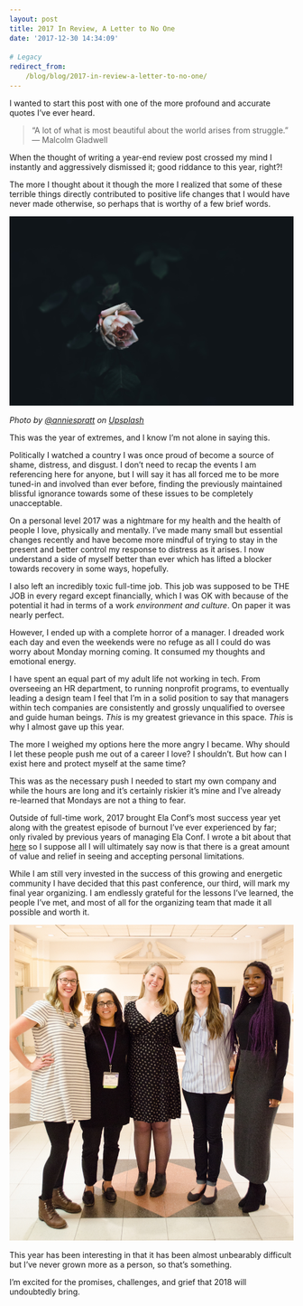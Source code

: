 ```yaml
---
layout: post
title: 2017 In Review, A Letter to No One
date: '2017-12-30 14:34:09'

# Legacy
redirect_from:
    /blog/blog/2017-in-review-a-letter-to-no-one/
---
```

I wanted to start this post with one of the more profound and accurate quotes I’ve ever heard.


<blockquote>“A lot of what is most beautiful about the world arises from struggle.”<br>
— Malcolm Gladwell</blockquote>

When the thought of writing a year-end review post crossed my mind I instantly and aggressively dismissed it; good riddance to this year, right?!

The more I thought about it though the more I realized that some of these terrible things directly contributed to positive life changes that I would have never made otherwise, so perhaps that is worthy of a few brief words.

![A photo of a blossoming flower in darkness by Annie Spratt](/content/2017/12/annie-spratt-260377-2.jpg)
<em><figcaption>Photo by <a href="https://unsplash.com/@anniespratt">@anniespratt</a> on <a href="https://unsplash.com/">Upsplash</a></figcaption></em>

This was the year of extremes, and I know I’m not alone in saying this.  

Politically I watched a country I was once proud of become a source of shame, distress, and disgust. I don’t need to recap the events I am referencing here for anyone, but I will say it has all forced me to be more tuned-in and involved than ever before, finding the previously maintained blissful ignorance towards some of these issues to be completely unacceptable.  

On a personal level 2017 was a nightmare for my health and the health of people I love, physically and mentally. I’ve made many small but essential changes recently and have become more mindful of trying to stay in the present and better control my response to distress as it arises. I now understand a side of myself better than ever which has lifted a blocker towards recovery in some ways, hopefully.

I also left an incredibly toxic full-time job. This job was supposed to be THE JOB in every regard except financially, which I was OK with because of the potential it had in terms of a work *environment and culture*. On paper it was nearly perfect.

However, I ended up with a complete horror of a manager. I dreaded work each day and even the weekends were no refuge as all I could do was worry about Monday morning coming. It consumed my thoughts and emotional energy.

I have spent an equal part of my adult life not working in tech. From overseeing an HR department, to running nonprofit programs, to eventually leading a design team I feel that I’m in a solid position to say that managers within tech companies are consistently and grossly unqualified to oversee and guide human beings. *This* is my greatest grievance in this space. *This* is why I almost gave up this year.   

The more I weighed my options here the more angry I became. Why should I let these people push me out of a career I love? I shouldn’t. But how can I exist here and protect myself at the same time?

This was as the necessary push I needed to start my own company and while the hours are long and it’s certainly riskier it’s mine and I’ve already re-learned that Mondays are not a thing to fear.

Outside of full-time work, 2017 brought Ela Conf’s most success year yet along with the greatest episode of burnout I’ve ever experienced by far; only rivaled by previous years of managing Ela Conf. I wrote a bit about that [here](http://jonibologna.com/untitled/) so I suppose all I will ultimately say now is that there is a great amount of value and relief in seeing and accepting personal limitations.

While I am still very invested in the success of this growing and energetic community I have decided that this past conference, our third, will mark my final year organizing. I am endlessly grateful for the lessons I’ve learned, the people I’ve met, and most of all for the organizing team that made it all possible and worth it.

![A photo of the five Ela Conf organizers at the 2017 event](/content/2017/12/ela-organizers-1.jpg)

This year has been interesting in that it has been almost unbearably difficult but I’ve never grown more as a person, so that’s something.

I’m excited for the promises, challenges, and grief that 2018 will undoubtedly bring.

